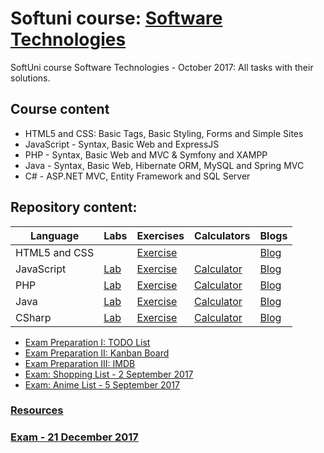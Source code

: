 # Softuni course: [Software Technologies](https://softuni.bg/trainings/1714/software-technologies-october-2017)
SoftUni course Software Technologies - October 2017: All tasks with their solutions.

## Course content

- HTML5 and CSS: Basic Tags, Basic Styling, Forms and Simple Sites
- JavaScript - Syntax, Basic Web and ExpressJS
- PHP - Syntax, Basic Web and MVC & Symfony and XAMPP
- Java - Syntax, Basic Web, Hibernate ORM, MySQL and Spring MVC
- C# - ASP.NET MVC, Entity Framework and SQL Server

## Repository content:
Language       | Labs  | Exercises | Calculators  | Blogs
---------------|-------|-----------|--------------|--------
HTML5 and CSS  |       | [Exercise](https://github.com/dobroslav-atanasov/Software-Technologies/tree/master/01.%20HTML5AndCSS-Exercises) |  | [Blog](https://github.com/dobroslav-atanasov/Software-Technologies/tree/master/02.%20HTML5AndCSS-Blog)
JavaScript     | [Lab](https://github.com/dobroslav-atanasov/Software-Technologies/tree/master/03.%20JSBasicSyntax-Lab)| [Exercise](https://github.com/dobroslav-atanasov/Software-Technologies/tree/master/04.%20JSBasicSyntax-Exercises)| [Calculator](https://github.com/dobroslav-atanasov/Software-Technologies/tree/master/05.%20JavaScript-Calculator)| [Blog](https://github.com/dobroslav-atanasov/Software-Technologies/tree/master/06.%20JavaScript-Blog)
PHP            | [Lab](https://github.com/dobroslav-atanasov/Software-Technologies/tree/master/07.%20PHPBasicSyntax-Lab) | [Exercise](https://github.com/dobroslav-atanasov/Software-Technologies/tree/master/08.%20PHPBasicSyntax-Exercises)| [Calculator](https://github.com/dobroslav-atanasov/Software-Technologies/tree/master/09.%20PHP-Calculator)| [Blog](https://github.com/dobroslav-atanasov/Software-Technologies/tree/master/10.%20PHP-Blog)
Java           | [Lab](https://github.com/dobroslav-atanasov/Software-Technologies/tree/master/11.%20JavaBasicSyntax-Lab) | [Exercise](https://github.com/dobroslav-atanasov/Software-Technologies/tree/master/12.%20JavaBasicSyntax-Exercises)| [Calculator](https://github.com/dobroslav-atanasov/Software-Technologies/tree/master/13.%20Java-Calculator)| [Blog](https://github.com/dobroslav-atanasov/Software-Technologies/tree/master/14.%20Java-Blog)
CSharp         | [Lab](https://github.com/dobroslav-atanasov/Software-Technologies/tree/master/15.%20CSharp-Lab)| [Exercise](https://github.com/dobroslav-atanasov/Software-Technologies/tree/master/17.%20CSharp-BookLibrary)| [Calculator](https://github.com/dobroslav-atanasov/Software-Technologies/tree/master/16.%20CSharp-Calculator)| [Blog](https://github.com/dobroslav-atanasov/Software-Technologies/tree/master/18.%20CSharp-Blog)

- [Exam Preparation I: TODO List](https://github.com/dobroslav-atanasov/Software-Technologies/tree/master/19.%20ExamPreparation-TODOList)
- [Exam Preparation II: Kanban Board](https://github.com/dobroslav-atanasov/Software-Technologies/tree/master/20.%20ExamPreparation-KanbanBoard)
- [Exam Preparation III: IMDB](https://github.com/dobroslav-atanasov/Software-Technologies/tree/master/21.%20ExamPreparation-IMDB)
- [Exam: Shopping List - 2 September 2017](https://github.com/dobroslav-atanasov/Software-Technologies/tree/master/22.%20Exam-ShoppingList)
- [Exam: Anime List - 5 September 2017](https://github.com/dobroslav-atanasov/Software-Technologies/tree/master/23.%20Exam-AnimeList)

### [Resources](https://github.com/dobroslav-atanasov/Software-Technologies/tree/master/Resources)

### [Exam - 21 December 2017](https://github.com/dobroslav-atanasov/Software-Technologies/tree/master/Exam-LogNoziroh-21.12.2017)